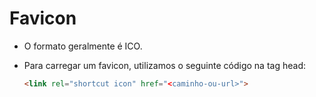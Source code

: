 # Favicon

- O formato geralmente é ICO.

- Para carregar um favicon, utilizamos o seguinte código na tag head:

  ```html
  <link rel="shortcut icon" href="<caminho-ou-url>">
  ```